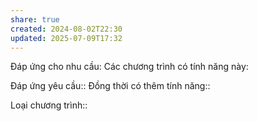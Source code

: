 ```yaml
---
share: true
created: 2024-08-02T22:30
updated: 2025-07-09T17:32
---
```

Đáp ứng cho nhu cầu: 
Các chương trình có tính năng này: 

Đáp ứng yêu cầu:: 
Đồng thời có thêm tính năng::

Loại chương trình:: 

